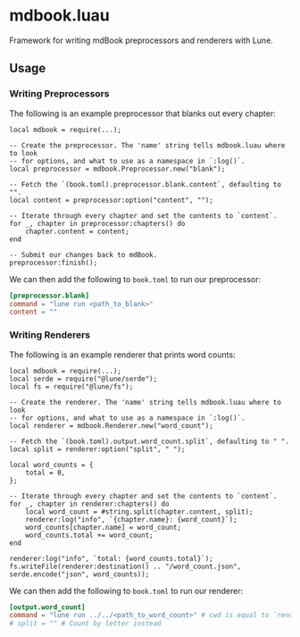 # mdbook.luau

Framework for writing mdBook preprocessors and renderers with Lune.

## Usage

### Writing Preprocessors

The following is an example preprocessor that blanks out every chapter:

```luau
local mdbook = require(...);

-- Create the preprocessor. The 'name' string tells mdbook.luau where to look
-- for options, and what to use as a namespace in `:log()`.
local preprocessor = mdbook.Preprocessor.new("blank");

-- Fetch the `(book.toml).preprocessor.blank.content`, defaulting to "".
local content = preprocessor:option("content", "");

-- Iterate through every chapter and set the contents to `content`.
for _, chapter in preprocessor:chapters() do
    chapter.content = content;
end

-- Submit our changes back to mdBook.
preprocessor:finish();
```

We can then add the following to `book.toml` to run our preprocessor:

```toml
[preprocessor.blank]
command = "lune run <path_to_blank>"
content = ""
```

### Writing Renderers

The following is an example renderer that prints word counts:

```luau
local mdbook = require(...);
local serde = require("@lune/serde");
local fs = require("@lune/fs");

-- Create the renderer. The 'name' string tells mdbook.luau where to look
-- for options, and what to use as a namespace in `:log()`.
local renderer = mdbook.Renderer.new("word_count");

-- Fetch the `(book.toml).output.word_count.split`, defaulting to " ".
local split = renderer:option("split", " ");

local word_counts = {
    total = 0,
};

-- Iterate through every chapter and set the contents to `content`.
for _, chapter in renderer:chapters() do
    local word_count = #string.split(chapter.content, split);
    renderer:log("info", `{chapter.name}: {word_count}`);
    word_counts[chapter.name] = word_count;
    word_counts.total += word_count;
end

renderer:log("info", `total: {word_counts.total}`);
fs.writeFile(renderer:destination() .. "/word_count.json", serde.encode("json", word_counts));
```

We can then add the following to `book.toml` to run our renderer:

```toml
[output.word_count]
command = "lune run ../../<path_to_word_count>" # cwd is equal to `renderer:destination()`, so we gotta adjust accordingly
# split = "" # Count by letter instead
```
